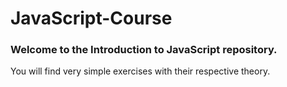 # JavaScript-Course
### Welcome to the Introduction to JavaScript repository.

You will find very simple exercises with their respective theory.
